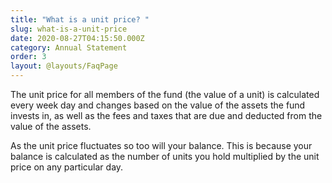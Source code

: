 ```yaml
---
title: "What is a unit price? "
slug: what-is-a-unit-price
date: 2020-08-27T04:15:50.000Z
category: Annual Statement
order: 3
layout: @layouts/FaqPage
---
```


The unit price for all members of the fund (the value of a unit) is calculated every week day and changes based on the value of the assets the fund invests in, as well as the fees and taxes that are due and deducted from the value of the assets.

As the unit price fluctuates so too will your balance. This is because your balance is calculated as the number of units you hold multiplied by the unit price on any particular day.
